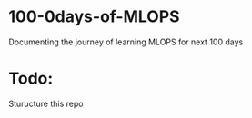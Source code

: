 # 100-0days-of-MLOPS
Documenting the journey of learning MLOPS for next 100 days


# Todo:
Sturucture this repo
